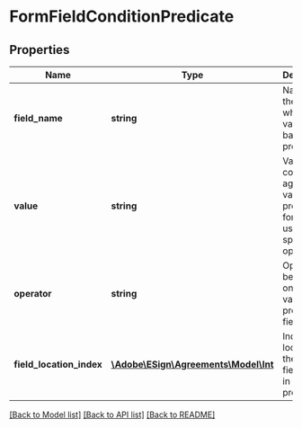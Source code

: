 # FormFieldConditionPredicate

## Properties
Name | Type | Description | Notes
------------ | ------------- | ------------- | -------------
**field_name** | **string** | Name of the field whose value is the basis of predicate | [optional] 
**value** | **string** | Value to compare against the value of the predicate&#39;s form field, using the specified operator | [optional] 
**operator** | **string** | Operator to be applied on the value of the predicate field. | [optional] 
**field_location_index** | [**\Adobe\ESign\Agreements\Model\Int**](Int.md) | Index of the location of the form field used in the predicate | [optional] 

[[Back to Model list]](../README.md#documentation-for-models) [[Back to API list]](../README.md#documentation-for-api-endpoints) [[Back to README]](../README.md)


